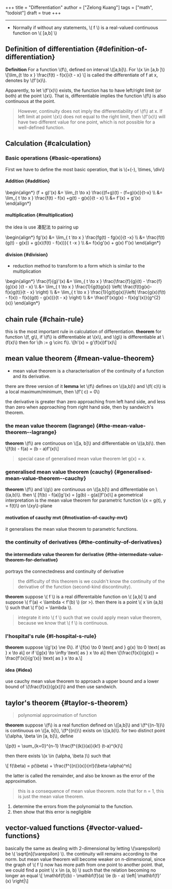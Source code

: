 +++
title = "Differentiation"
author = ["Zelong Kuang"]
tags = ["math", "todoist"]
draft = true
+++

---

-   Normally if without any statements, \\( f \\) is a real-valued continuous function on \\( [a,b] \\)


## Definition of differentiation {#definition-of-differentiation}

**Definition** For a function \\(f\\), defined on interval \\([a,b]\\). For \\(x \in [a,b ]\\)
\\[\lim\_{t \to x } \frac{f(t) - f(x)}{t - x} \\]
is called the differentiate of f at x, denotes by \\(f'(x)\\).

Apparently, to let \\(f'(x)\\) exists, the function has to have left/right limit (or both) at the point \\(x\\). That is, differentiable implies the function \\(f\\) is also continuous at the point.

> However, continuity does not imply the differentiability of \\(f\\) at x. If left limit at point \\(x\\) does not equal to the right limit, then \\(f'(x)\\) will have two different value for one point, which is not possible for a well-defined function.


## Calculation {#calculation}


### Basic operations {#basic-operations}

First we have to define the most basic operation, that is \\(+(-), \times, \div\\)


#### Addition {#addition}

\begin{align*}
(f + g)'(x) &= \lim\_{t \to x} \frac{(f+g)(t) - (f+g)(x)}{t-x} \\\\
&= \lim\_{ t \to x } \frac{f(t) - f(x) +g(t) - g(x)}{t - x} \\\\
&= f'(x) + g'(x)
\end{align*}


#### multiplication {#multiplication}

the idea is use 凑配法 to pairing up

\begin{align*}
fg'(x) &= \lim\_{ t \to x } \frac{fg(t) - fg(x)}{t -x} \\\\
&= \frac{f(t)(g(t) - g(x)) + g(x)(f(t) - f(x))}{ t -x } \\\\
&= f(x)g'(x) + g(x) f'(x)
\end{align*}


#### division {#division}

-   reduction method to transform to a form which is similar to the multiplication

\begin{align*}
\frac{f}{g}'(x) &= \lim\_{ t \to x } \frac{\frac{f}{g}(t) - \frac{f}{g}(x) }{t - x} \\\\
&= \lim\_{ t \to x } \frac{1}{g(t)g(x)} \left( \frac{f(t)g(x)-f(x)g(t)}{t - x} \right) \\\\
&= \lim\_{ t \to x } \frac{1}{g(t)g(x)}\left( \frac{g(x)(f(t) - f(x)) - f(x)(g(t) - g(x))}{t - x} \right) \\\\
&= \frac{f'(x)g(x) - f(x)g'(x)}{g^{2}(x)}
\end{align*}


## chain rule {#chain-rule}

this is the most important rule in calculation of differentiation.
**theorem** for function \\(f, g\\), if \\(f\\) is differentiable at \\(x\\), and \\(g\\) is differentiable at \\(f(x)\\) then for \\(h := g \circ f\\).
\\[h'(x) = g'(f(x))f'(x)\\]


## mean value theorem {#mean-value-theorem}

-   mean value theorem is a characterisation of the continuity of a function and its derivative.

there are three version of it
**lemma** let \\(f\\) defines on \\((a,b)\\) and \\(f( c)\\) is a local maximum/minimum, then \\(f'( c) = 0\\)

the derivative is greater than zero approaching from left hand side, and less than zero when approaching from right hand side, then by sandwich's theorem.


### **the** mean value theorem (lagrange) {#the-mean-value-theorem--lagrange}

**theorem** \\(f\\) are continuous on \\([a, b]\\) and differentiable on \\((a,b)\\). then
\\[f(b) - f(a) = (b - a)f'(x)\\]

> special case of generalised mean value theorem
> let g(x) = x.


### generalised mean value theorem (cauchy) {#generalised-mean-value-theorem--cauchy}

**theorem** \\(f\\) and \\(g\\) are continuous on \\([a,b]\\) and differentiable on \\((a,b)\\). then
\\[ [f(b) - f(a)]g'(x) = [g(b) - g(a)]f'(x)\\]
a geometrical interpretation is the mean value theorem for parametric function \\(x = g(t), y = f(t)\\) on \\(xy\\)-plane


#### motivation of cauchy mvt {#motivation-of-cauchy-mvt}

it generalises the mean value theorem to parametric functions.


### the continuity of derivatives {#the-continuity-of-derivatives}


#### the intermediate value theorem for derivative {#the-intermediate-value-theorem-for-derivative}

portrays the connectedness and continuity of derivative

> the difficulty of this theorem is we couldn't know the continuity of the derivative of the function (second-kind discontinuity).

**theorem** suppose \\( f \\) is a real differentaible function on \\( [a,b] \\) and suppose \\( f'(a) < \lambda < f'(b) \\) (or &gt;). then there is a point \\( x \in (a,b) \\) such that \\( f'(x) = \lambda \\).

> integrate it into \\( f \\) such that we could apply mean value theorem, because we know that \\( f \\) is continuous.


### l'hospital's rule {#l-hospital-s-rule}

**theorem** suppose \\(g'(x) \ne 0\\). if
\\[f(x) \to 0 \text{ and } g(x) \to 0 \text{ as } x \to a\\]
or if
\\[g(x) \to \infty \text{ as } x \to a\\]
then
\\[\frac{f(x)}{g(x)} = \frac{f'(x)}{g'(x)} \text{ as } x \to a.\\]


#### idea {#idea}

use cauchy mean value theorem to approach a upper bound and a lower bound of \\(\frac{f(x)}{g(x)}\\) and then use sandwich.


## taylor's theorem {#taylor-s-theorem}

> polynomial approximation of function

**theorem** suppose \\(f\\) is a real function defined on \\([a,b]\\) and \\(f^{(n-1)}\\) is continuous on \\([a, b]\\), \\(f^{(n)}\\) exists on \\((a,b)\\). for two distinct point \\(\alpha, \beta \in [a, b]\\), define

\\[p(t) = \sum\_{k=0}^{n-1} \frac{f^{(k)}(a)}{k!} (t-a)^{k}\\]

then there exists \\(x \in (\alpha, \beta )\\) such that

\\[
f(\beta) = p(\beta) + \frac{f^{(n)}(x)}{n!}(\beta-\alpha)^n\\]

the latter is called the remainder, and also be known as the error of the approximation.

> this is a consequence of mean value theorem. note that for n = 1, this is just the mean value theorem.

1.  determine the errors from the polynomial to the function.
2.  then show that this error is negligible


## vector-valued functions {#vector-valued-functions}

basically the same as dealing with 2-dimensional by letting \\(\varepsilon\\) be \\( \sqrt[n]{\varepsilon} \\). the continuity will remains according to the norm.
but mean value theorem will become weaker on n-dimensional, since the graph of \\( f \\) now has more path from one point to another point. that, we could find a point \\( x \in (a, b) \\) such that the relation becoming no longer an equal
\\[
\mathbf{f}(b) - \mathbf{f}(a) \le (b - a) \left| \mathbf{f}' (x) \right|\\]
